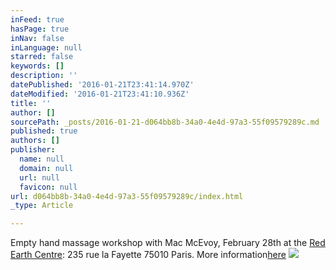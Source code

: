 ```yaml
---
inFeed: true
hasPage: true
inNav: false
inLanguage: null
starred: false
keywords: []
description: ''
datePublished: '2016-01-21T23:41:14.970Z'
dateModified: '2016-01-21T23:41:10.936Z'
title: ''
author: []
sourcePath: _posts/2016-01-21-d064bb8b-34a0-4e4d-97a3-55f09579289c.md
published: true
authors: []
publisher:
  name: null
  domain: null
  url: null
  favicon: null
url: d064bb8b-34a0-4e4d-97a3-55f09579289c/index.html
_type: Article

---
```

Empty hand massage workshop with Mac McEvoy, February 28th at the [Red Earth Centre][0]: 235 rue la Fayette 75010 Paris. More information[here][1]
![](https://the-grid-user-content.s3-us-west-2.amazonaws.com/c736f606-f8e3-4cd2-8285-dcb0c9b6ab30.jpg)

[0]: http://www.redearthcentre.com/
[1]: http://www.redearthcentre.com/eng/?p=1099